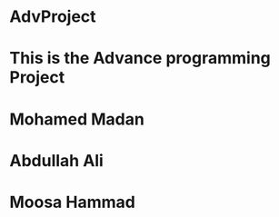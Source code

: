 # AdvProject
# This is the Advance programming Project 

# Mohamed Madan
# Abdullah Ali
# Moosa Hammad
